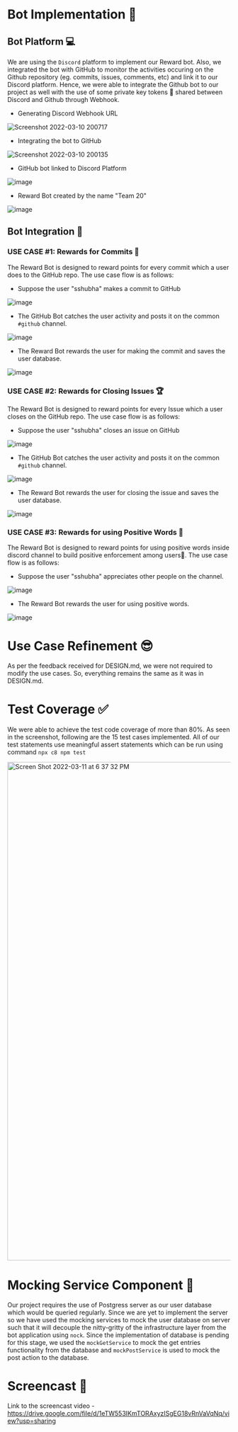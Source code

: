 # Bot Implementation 	🤖

## Bot Platform 💻

We are using the ```Discord``` platform to implement our Reward bot. Also, we integrated the bot with GitHub to monitor the activities occuring on the Github repository (eg. commits, issues, comments, etc) and link it to our Discord platform. Hence, we were able to integrate the Github bot to our project as well with the use of some private key tokens 🔑	shared between Discord and Github through Webhook.

- Generating Discord Webhook URL

![Screenshot 2022-03-10 200717](https://media.github.ncsu.edu/user/22719/files/80f44e2d-1f9f-49ca-ab3c-329aa324002c)

- Integrating the bot to GitHub
 
![Screenshot 2022-03-10 200135](https://media.github.ncsu.edu/user/22719/files/6a63b7ac-f24c-4552-acfc-66af22f56416)

- GitHub bot linked to Discord Platform

![image](https://media.github.ncsu.edu/user/22719/files/a448c50b-4b04-4926-8c16-6c6bcaaa3c84)

- Reward Bot created by the name "Team 20"

![image](https://media.github.ncsu.edu/user/22719/files/240a368c-6847-4802-9b20-fd201fa0ac2a)


## Bot Integration	🧬

### USE CASE #1: Rewards for Commits 	🎁

The Reward Bot is designed to reward points for every commit which a user does to the GitHub repo. The use case flow is as follows:

- Suppose the user "sshubha" makes a commit to GitHub

![image](https://media.github.ncsu.edu/user/22719/files/62f280fc-1f29-4723-80e1-3bdbd44168db)

- The GitHub Bot catches the user activity and posts it on the common ```#github``` channel.

![image](https://media.github.ncsu.edu/user/22719/files/80810107-796c-4ba5-88e7-5e5b7da06282)

- The Reward Bot rewards the user for making the commit and saves the user database.

![image](https://media.github.ncsu.edu/user/22719/files/da868f84-1944-4b7a-a492-6d6fdbd36d28)


### USE CASE #2: Rewards for Closing Issues 🏆	

The Reward Bot is designed to reward points for every Issue which a user closes on the GitHub repo. The use case flow is as follows:

- Suppose the user "sshubha" closes an issue on GitHub

![image](https://media.github.ncsu.edu/user/22719/files/e491fb9d-4d35-4450-bc95-18f59775d930)

- The GitHub Bot catches the user activity and posts it on the common ```#github``` channel.

![image](https://media.github.ncsu.edu/user/22719/files/382904d3-1ef5-4a28-a0bd-54feb3721787)

- The Reward Bot rewards the user for closing the issue and saves the user database.

![image](https://media.github.ncsu.edu/user/22719/files/d73fb2a3-d18b-472e-a875-f2048e1b8937)

### USE CASE #3: Rewards for using Positive Words 🎉

The Reward Bot is designed to reward points for using positive words inside discord channel to build positive enforcement among users🥳. The use case flow is as follows:

- Suppose the user "sshubha" appreciates other people on the channel.

![image](https://media.github.ncsu.edu/user/22719/files/a5fd7827-ca04-4565-8d48-c2e6e3b5d56f)

- The Reward Bot rewards the user for using positive words.

![image](https://media.github.ncsu.edu/user/22719/files/834a14d5-b5f0-4055-9ff3-69644af6fe01)


# Use Case Refinement 😎

As per the feedback received for DESIGN.md, we were not required to modify the use cases. So, everything remains the same as it was in DESIGN.md.

# Test Coverage 	✅

We were able to achieve the test code coverage of more than 80%. As seen in the screenshot, following are the 15 test cases implemented. All of our test statements use meaningful assert statements which can be run using command ```npx c8 npm test```

<img width="1126" alt="Screen Shot 2022-03-11 at 6 37 32 PM" src="https://media.github.ncsu.edu/user/22729/files/9582a47b-221e-40e2-920b-a6f8f12db29f">
                    

# Mocking Service Component 💫	

Our project requires the use of Postgress server as our user database which would be queried regularly. Since we are yet to implement the server so we have used the mocking services to mock the user database on server such that it will decouple the nitty-gritty of the infrastructure layer from the bot application using ```nock```.
Since the implementation of database is pending for this stage, we used the ```mockGetService``` to mock the get entries functionality from the database and ```mockPostService``` is used to mock the post action to the database. 

# Screencast 💯

Link to the screencast video - 
https://drive.google.com/file/d/1eTW553IKmTORAxyzISgEG18vRnVaVqNq/view?usp=sharing













